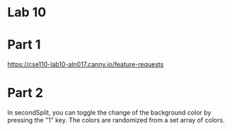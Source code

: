 # Lab 10

# Part 1

https://cse110-lab10-aln017.canny.io/feature-requests

# Part 2

In secondSplit, you can toggle the change of the background color by pressing the "1" key. The colors are randomized from a set array of colors.
